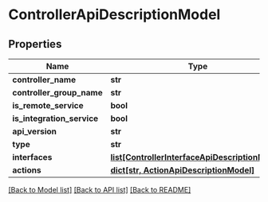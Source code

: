 # ControllerApiDescriptionModel


## Properties
Name | Type | Description | Notes
------------ | ------------- | ------------- | -------------
**controller_name** | **str** |  | [optional] 
**controller_group_name** | **str** |  | [optional] 
**is_remote_service** | **bool** |  | [optional] 
**is_integration_service** | **bool** |  | [optional] 
**api_version** | **str** |  | [optional] 
**type** | **str** |  | [optional] 
**interfaces** | [**list[ControllerInterfaceApiDescriptionModel]**](ControllerInterfaceApiDescriptionModel.md) |  | [optional] 
**actions** | [**dict[str, ActionApiDescriptionModel]**](ActionApiDescriptionModel.md) |  | [optional] 

[[Back to Model list]](../README.md#documentation-for-models) [[Back to API list]](../README.md#documentation-for-api-endpoints) [[Back to README]](../README.md)


